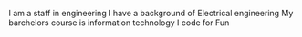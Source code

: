 I am a staff in engineering 
I have a background of Electrical engineering 
My barchelors course is information technology
I code for Fun
